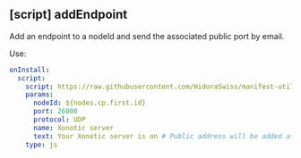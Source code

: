 ## [script] addEndpoint

Add an endpoint to a nodeId and send the associated public port by email.

Use:

```yaml
onInstall:
  script:
    script: https://raw.githubusercontent.com/HidoraSwiss/manifest-utilities/master/scripts/addEndpoint.js
    params:
      nodeId: ${nodes.cp.first.id}
      port: 26000
      protocol: UDP
      name: Xonotic server
      text: Your Xonotic server is on # Public address will be added at the end of the line
    type: js
```
